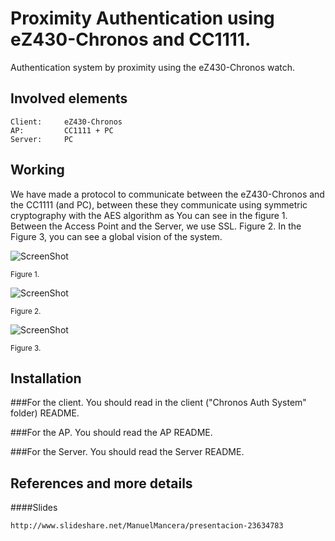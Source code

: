 Proximity Authentication using eZ430-Chronos and CC1111.
============================================================

Authentication system by proximity using the eZ430-Chronos watch.

Involved elements
-----------------
```
Client:     eZ430-Chronos
AP:         CC1111 + PC	
Server:     PC	
```
	
Working
-------

We have made a protocol to communicate between the eZ430-Chronos and the CC1111 (and PC),  between these they communicate using symmetric cryptography with the AES algorithm as You can see in the figure 1. Between the Access Point and the Server, we use SSL. Figure 2. In the Figure 3, you can see a global vision of the system.

![ScreenShot](https://raw.githubusercontent.com/wiki/Sinkmanu/auth-system-chronos/Generico.png)

<small>Figure 1.</small>

![ScreenShot](https://raw.githubusercontent.com/wiki/Sinkmanu/auth-system-chronos/AP2Server.png)

<small>Figure 2.</small>

![ScreenShot](https://raw.githubusercontent.com/wiki/Sinkmanu/auth-system-chronos/Generico.png)

<small>Figure 3.</small>

Installation
-----------

###For the client. 
You should read in the client ("Chronos Auth System" folder) README.

###For the AP. 
You should read the AP README.

###For the Server. 
You should read the Server README.


References and more details
---------------------------

####Slides
```
http://www.slideshare.net/ManuelMancera/presentacion-23634783
```



